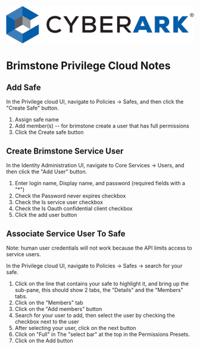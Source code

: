 <img alt="CyberArk Banner" src="images/cyberark-banner.jpg">

<!--
Author:   David Hisel <david.hisel@cyberark.com>
Updated:  <2024-02-21 16:38:42 david.hisel>
-->

<!-- START doctoc generated TOC please keep comment here to allow auto update -->
<!-- DON'T EDIT THIS SECTION, INSTEAD RE-RUN doctoc TO UPDATE -->
<!-- END doctoc generated TOC please keep comment here to allow auto update -->

# Brimstone Privilege Cloud Notes


## Add Safe

In the Privilege cloud UI, navigate to Policies -> Safes, and then click the "Create Safe" button.

1. Assign safe name
2. Add member(s) -- for brimstone create a user that has full permissions
3. Click the Create safe button

## Create Brimstone Service User

In the Identity Administration UI, navigate to Core Services -> Users, and then click the "Add User" button.

1. Enter login name, Display name, and password (required fields with a "*")
2. Check the Password never expires checkbox
3. Check the Is service user checkbox
4. Check the Is Oauth confidential client checkbox
5. Click the add user button

## Associate Service User To Safe

Note: human user credentials will not work because the API limits access to service users.

In the Privilege cloud UI, navigate to Policies -> Safes -> search for your safe.

1. Click on the line that contains your safe to highlight it, and bring up the sub-pane, this should show 2 tabs, the "Details" and the "Members" tabs.
2. Click on the "Members" tab
3. Click on the "Add members" button
4. Search for your user to add, then select the user by checking the checkbox next to the user
5. After selecting your user, click on the next button
6. Click on "Full" in The "select bar" at the top in the Permissions Presets.
7. Click on the Add button


